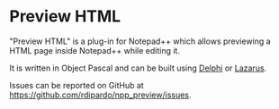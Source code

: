 # Preview HTML
"Preview HTML" is a plug-in for Notepad++ which allows previewing a HTML page inside Notepad++ while editing it.

It is written in Object Pascal and can be built using [Delphi] or [Lazarus].

Issues can be reported on GitHub at <https://github.com/rdipardo/npp_preview/issues>.

[Delphi]: https://www.embarcadero.com/products/delphi/starter
[Lazarus]: https://www.lazarus-ide.org
[Fossil]: https://fossil-scm.org/
